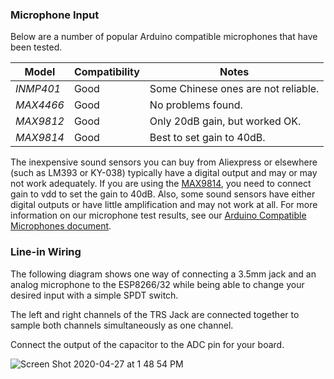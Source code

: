 ### Microphone Input

Below are a number of popular Arduino compatible microphones that have been tested.

Model | Compatibility | Notes
--- | --- | ---
*INMP401* | Good | Some Chinese ones are not reliable.
*MAX4466* | Good | No problems found.
*MAX9812* | Good | Only 20dB gain, but worked OK.
*MAX9814* | Good | Best to set gain to 40dB.

The inexpensive sound sensors you can buy from Aliexpress or elsewhere (such as LM393 or KY-038) typically have a digital output and may or may not work adequately. If you are using the [MAX9814](https://learn.adafruit.com/adafruit-agc-electret-microphone-amplifier-max9814/), you need to connect gain to vdd to set the gain to 40dB. Also, some sound sensors have either digital outputs or have little amplification and may not work at all. For more information on our microphone test results, see our [Arduino Compatible Microphones document](https://github.com/atuline/WLED/blob/master/Microphones.pdf).

### Line-in Wiring
The following diagram shows one way of connecting a 3.5mm jack and an analog microphone to the ESP8266/32 while being able to change your desired input with a simple SPDT switch.

The left and right channels of the TRS Jack are connected together to sample both channels simultaneously as one channel.



Connect the output of the capacitor to the ADC pin for your board.


![Screen Shot 2020-04-27 at 1 48 54 PM](https://user-images.githubusercontent.com/24759498/80422437-ff6a9800-8892-11ea-8d30-d63071e1ea8f.png)